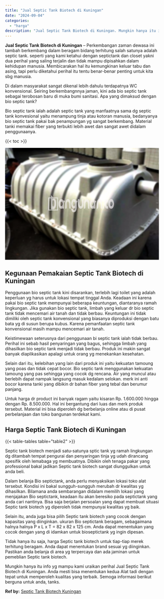 ```yaml
---
title: "Jual Septic Tank Biotech di Kuningan"
date: "2024-09-04"
categories: 
  - "harga"
description: "Jual Septic Tank Biotech di Kuningan. Mungkin hanya itu info yg mampu kami uraikan perihal Jual Septic Tank Biotech di Kuningan. Anda mesti bisa menentukan k..."
---
```


**Jual Septic Tank Biotech di Kuningan** – Perkembangan zaman dewasa ini tambah berkembang dalam beragam bidang terhitung salah satunya adalah septic tank. seperti yang kami ketahui dengan septictank dan closet yakni dua perihal yang saling terjalin dan tidak mampu dipisahkan dalam kehidupan manusia. Membicarakan hal itu kemungkinan keluar tabu dan asing, tapi perlu diketahui perihal itu tentu benar-benar penting untuk kita sbg manusia.

Di dalam masyarakat sangat dikenal lebih dahulu terdapatnya WC konvensional. Seiring berkembangnnya jaman, kini ada bio septic tank sebagai terobosan baru di muka bumi sanitasi. Apa yang dimaksud dengan bio septic tank?

Bio septic tank ialah adalah septic tank yang manfaatnya sama dg septic tank konvesional yaitu menampung tinja atau kotoran manusia, bedanyanya bio septic tank pakai bak penampungan yg sangat berkembang. Material tanki memakai fiber yang terbukti lebih awet dan sangat awet didalam penggunaanya.

{{< toc >}}

![Jual Septic Tank Biotech di Kuningan](/images/jual-bio-septictank-10.png)

## Kegunaan Pemakaian Septic Tank Biotech di Kuningan

Penggunaan bio septic tank kini disarankan, terlebih lagi toilet yang adalah keperluan yg harus untuk lokasi tempat tinggal Anda. Keadaan ini karena pakai bio septic tank mempunyai beberapa keuntungan, diantaranya ramah lingkungan. Jika gunakan bio septic tank, limbah yang keluar dr bio septic tank tidak mencemari air tanah dan tidak berbau. Keuntungan ini tidak dimiliki oleh septic tank konvensional yang biasanya diproduksi dengan batu bata yg di susun berupa kubus. Karena pemanfaatan septic tank konvensional masih mampu mencemari air tanah.

Keistimewaan seterusnya dari penggunaan bi septic tank ialah tidak berbau. Perihal ini sebab hasil penyaringan yang bagus, sehingga limbah yang dihasilkan bio septic tank menjadi tidak berbau. Produk ini makin sangat banyak diaplikasikan apalagi untuk orang yg menekankan kesehatan.

Selain dari itu, kelebihan yang lain dari produk ini yaitu kekuatan tamoung yang poas dan tidak cepat bocor. Bio septic tank menggunakan kekuatan tamoung yang pas sehingga yang cocok dg rencana. Air yang muncul atau berlebih dapat nampak langsung masuk kedalam selokan. merk ini anti bocor karena tanki yang dibikin dr bahan fiber yang tebal dan berumur panjang.

Untuk harga dr product ini banyak ragam yaitu kisaran Rp. 1.600.000 hingga dengan Rp. 8.500.000. Hal ini bergantung dari luas dan merk produk tersebut. Material ini bisa diperoleh dg berbelanja online atau di pusat perbelanjaan dan toko bangunan terdekat kami.

## Harga Septic Tank Biotech di Kuningan

{{< table-tables table="table2" >}}

Septic tank biotech menjadi satu-satunya sptic tank yg ramah lingkungan dg ditambah tempat pengurai dan penyaringan tinja yg udah dirancang spesifik oleh lemabaga yg membuatnya. Dibikin oleh tenaga pakar yang professional bakal jadikan Septic tank biotech sangat diunggulkan untuk anda beli.

Dalam belanja Bio septictank, anda perlu menyaksikan lokasi toko alat tersebut. Kondisi ini bakal sungguh-sungguh merubah dr kwalitas yg dihasilkan. Bilamana anda sembarangan didalam memilih lokasi yang menjajakan Bio septictank, keadaan itu akan beresiko pada septictank yang anda cari nantinya. Bisa saja berjalan persoalan yang dapat membuat situasi Septic tank biotech yg diperoleh tidak mempunyai kwalitas yg baik.

Selain itu, anda juga bisa pilih Septic tank biotech yang cocok dengan kapasitas yang diinginkan. ukuran Bio septictank beragam, sebagaimana halnya halnya P x L x T = 82 x 82 x 125 cm. Anda dapat menentukan yang cocok dengan yang di idamkan untuk bioseptictank yg ingin dipesan.

Tidak hanya itu saja, harga Septic tank biotech untuk tiap-tiap merek terhitung beragam. Anda dapat menentukan brand sesuai yg diinginkan. Pastikan anda belanja di area yg terpercaya dan ada jaminan untuk pemeblian Septic tank biotech.

Mungkin hanya itu info yg mampu kami uraikan perihal Jual Septic Tank Biotech di Kuningan. Anda mesti bisa menentukan kedua Alat tadi dengan tepat untuk memperoleh kualitas yang terbaik. Semoga informasi berikut berguna untuk anda, tanks.

**Ref by:** [Septic Tank Biotech Kuningan](https://id.wikipedia.org/wiki/Septic)
